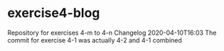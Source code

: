 # exercise4-blog
Repository for exercises 4-m to 4-n
Changelog 2020-04-10T16:03
The commit for exercise 4-1 was actually 4-2 and 4-1 combined
